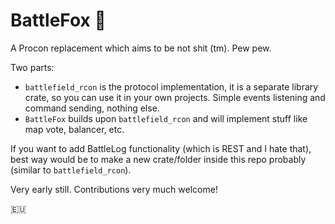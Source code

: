 # BattleFox 🦊

A Procon replacement which aims to be not shit (tm). Pew pew.

Two parts:
- `battlefield_rcon` is the protocol implementation, it is a separate library crate, so you can use it in your own projects. Simple events listening and command sending, nothing else.
- `BattleFox` builds upon `battlefield_rcon` and will implement stuff like map vote, balancer, etc.

If you want to add BattleLog functionality (which is REST and I hate that), best way would be to make a new crate/folder inside this repo probably (similar to `battlefield_rcon`).

Very early still. Contributions very much welcome!

🇪🇺